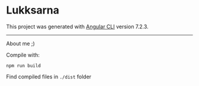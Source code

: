 # Lukksarna

This project was generated with [Angular CLI](https://github.com/angular/angular-cli) version 7.2.3.

<hr>

About me ;)

Compile with:

```npm run build```

Find compiled files in ```./dist``` folder
